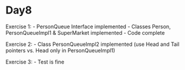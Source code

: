 Day8
====
Exercise 1:
    - PersonQueue Interface implemented
    - Classes Person, PersonQueueImpl1 & SuperMarket implemented
    - Code complete

Exercise 2:
    - Class PersonQueueImpl2 implemented (use Head and Tail pointers vs. Head only in PersonQueueImpl1)

Exercise 3:
    - Test is fine

